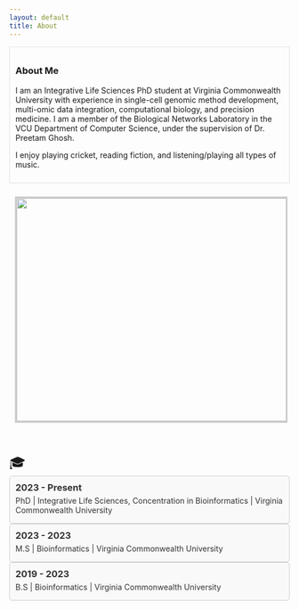 ```yaml
---
layout: default
title: About
---
```


<style>
  :root {
    --text-color-light: #333; /* Text color for light background */
    --text-color-dark: #fff; /* Text color for dark background */
    --background-color-light: #f9f9f9; /* Background color for light mode */
    --background-color-dark: #333; /* Background color for dark mode */
    --border-color: #ccc; /* Border color */
  }

  .timeline {
    position: relative;
    padding: 20px 0;
  }

  .timeline-item {
    position: relative;
    margin: 10px 0;
  }

  .timeline-icon {
    font-size: 24px;
    margin-right: 10px;
  }

  .timeline-content {
    padding: 10px;
    border: 1px solid var(--border-color);
    border-radius: 5px;
    color: var(--text-color-light); /* Default text color for light background */
    background-color: var(--background-color-light); /* Default background color for light mode */
  }

  /* Adjust text and background color for dark mode */
  @media (prefers-color-scheme: dark) {
    .timeline-content {
      color: var(--text-color-dark); /* Text color for dark background */
      background-color: var(--background-color-dark); /* Background color for dark mode */
    }
  }

  .timeline-content h3 {
    margin: 0;
  }

  .timeline-content p {
    margin: 5px 0;
  }
</style>
<div style="border: 1px solid #e0e0e0; padding: 10px;">
<h3>About Me</h3>

I am an Integrative Life Sciences PhD student at Virginia Commonwealth University with experience in single-cell genomic method development, multi-omic data integration, computational biology, and precision medicine. I am a member of the Biological Networks Laboratory in the VCU Department of Computer Science, under the supervision of Dr. Preetam Ghosh.

I enjoy playing cricket, reading fiction, and listening/playing all types of music. 
</div>

<div style="padding: 10px;">
  <p align="left">
    <img src="https://github.com/user-attachments/assets/43b09c22-ecea-4088-bcbe-7ba45af0d1bb" width="650" height="400" style="border: 3px solid #ccc; object-fit: cover; margin-right: 20px; display: block; margin-left: auto; margin-right: auto;">
  </p>
</div>


<div class="timeline">
  <div class="timeline-item">
    <div class="timeline-icon">&#127891;</div>
    <div class="timeline-content">
      <h3>2023 - Present</h3>
      <p>PhD | Integrative Life Sciences, Concentration in Bioinformatics | Virginia Commonwealth University</p>
    </div>
    <div class="timeline-content">
      <h3>2023 - 2023</h3>
      <p>M.S | Bioinformatics | Virginia Commonwealth University</p>
    </div>
      <div class="timeline-content">
      <h3>2019 - 2023</h3>
      <p>B.S | Bioinformatics | Virginia Commonwealth University</p>
    </div>
  </div>
  <!-- Add more timeline items as needed -->
</div>
